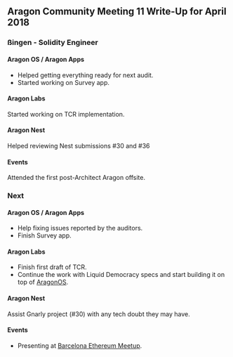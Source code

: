 ## Aragon Community Meeting 11 Write-Up for April 2018

### ßingen - Solidity Engineer

#### Aragon OS / Aragon Apps
- Helped getting everything ready for next audit.
- Started working on Survey app.

#### Aragon Labs
Started working on TCR implementation.

#### Aragon Nest
Helped reviewing Nest submissions #30 and #36

#### Events
Attended the first post-Architect Aragon offsite.

### Next

#### Aragon OS / Aragon Apps
- Help fixing issues reported by the auditors.
- Finish Survey app.

#### Aragon Labs
- Finish first draft of TCR.
- Continue the work with Liquid Democracy specs and start building it on top of [AragonOS](https://aragon.one/os).

#### Aragon Nest
Assist Gnarly project (#30) with any tech doubt they may have.

#### Events
- Presenting at [Barcelona Ethereum Meetup](https://www.meetup.com/ethereumbcn/events/250142357/).
